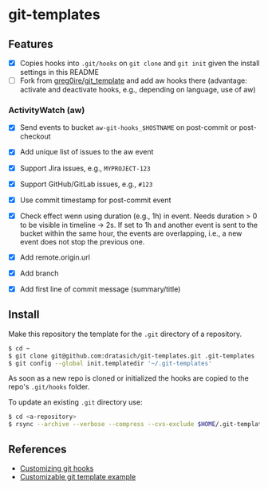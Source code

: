 # git-templates


## Features

- [x] Copies hooks into `.git/hooks` on `git clone` and `git init` given the
      install settings in this README
- [ ] Fork from
      [greg0ire/git_template](https://github.com/greg0ire/git_template) and add
      aw hooks there (advantage: activate and deactivate hooks, e.g., depending
      on language, use of aw)

### ActivityWatch (aw)

- [x] Send events to bucket `aw-git-hooks_$HOSTNAME` on post-commit or post-checkout
- [x] Add unique list of issues to the aw event
- [x] Support Jira issues, e.g., `MYPROJECT-123`
- [x] Support GitHub/GitLab issues, e.g., `#123`
- [x] Use commit timestamp for post-commit event
- [x] Check effect wenn using duration (e.g., 1h) in event. Needs duration > 0
      to be visible in timeline -> 2s. If set to 1h and another event is sent to
      the bucket within the same hour, the events are overlapping, i.e., a new
      event does not stop the previous one.
- [x] Add remote.origin.url
- [x] Add branch
- [x] Add first line of commit message (summary/title)


## Install

Make this repository the template for the `.git` directory of a repository.

```bash
$ cd ~
$ git clone git@github.com:dratasich/git-templates.git .git-templates
$ git config --global init.templatedir '~/.git-templates'
```

As soon as a new repo is cloned or initialized the hooks are copied to the repo's `.git/hooks` folder.

To update an existing `.git` directory use:
```bash
$ cd <a-repository>
$ rsync --archive --verbose --compress --cvs-exclude $HOME/.git-templates/hooks .git/hooks --delete
```

## References

- [Customizing git hooks](https://git-scm.com/book/en/v2/Customizing-Git-Git-Hooks)
- [Customizable git template example](https://github.com/greg0ire/git_template)
